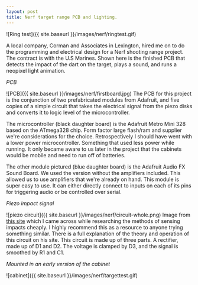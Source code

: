 ```yaml
---
layout: post
title: Nerf target range PCB and lighting.
---
```


![Ring test]({{ site.baseurl }}/images/nerf/ringtest.gif)

A local company, Corman and Associates in Lexington, hired me on to do the programming and electrical design for a Nerf shooting range project. The contract is with the U.S Marines. Shown here is the finished PCB that detects the impact of the dart on the target, plays a sound, and runs a neopixel light animation. 

*PCB*

![PCB]({{ site.baseurl }}/images/nerf/firstboard.jpg)
The PCB for this project is the conjunction of two prefabricated modules from Adafruit, and five copies of a simple circuit that takes the electrical signal from the piezo disks and converts it to logic level of the microcontroller. 

The microcontroller (black daughter board) is the Adafruit Metro Mini 328 based on the ATmega328 chip. Form factor large flash/ram and supplier we're considerations for the choice. Retrospectively I should have went with a lower power microcontroller. Something that used less power while running. It only became aware to us later in the project that the cabinets would be mobile and need to run off of batteries. 

The other module pictured (blue daughter board) is the Adafruit Audio FX Sound Board. We used the version without the amplifiers included. This allowed us to use amplifiers that we're already on hand. This module is super easy to use. It can either directly connect to inputs on each of its pins for triggering audio or be controlled over serial. 

*Piezo impact signal*

![piezo circuit]({{ site.baseurl }}/images/nerf/circuit-whole.png)
Image from [this site](https://defproc.co.uk/blog/sense-foam-dart/) which I came across while researching the methods of sensing impacts cheaply. I highly recommend this as a resource to anyone trying something similar. There is a full explanation of the theory and operation of this circuit on his site. This circuit is made up of three parts. A rectifier, made up of D1 and D2. The voltage is clamped by D3, and the signal is smoothed by R1 and C1.

*Mounted in an early version of the cabinet*

![cabinet]({{ site.baseurl }}/images/nerf/targettest.gif)